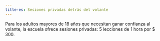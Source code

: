 ```yaml
---
title-es: Sesiones privadas detrás del volante
---
```

Para los adultos mayores de 18 años que necesitan ganar confianza al volante, la escuela ofrece sesiones privadas: 5 lecciones de 1 hora por $ 300.